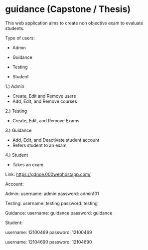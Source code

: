 # guidance (Capstone / Thesis)

This web application aims to create non objective exam to evaluate students.

Type of users:

- Admin

- Guidance

- Testing

- Student

1.) Admin 

- Create, Edit and Remove users
- Add, Edit, and Remove courses

2.) Testing

- Create, Edit, and Remove Exams

3.) Guidance

- Add, Edit, and Deactivate student account
- Refers student to an exam

4.) Student
- Takes an exam

Link: https://gdnce.000webhostapp.com/

Account:

Admin: 
username: admin password: admin101

Testing:
username: testing password: testing

Guidance:
username: guidance password: guidance

Student:

username: 12100469 password: 12100469

username: 12104690 password: 12104690
